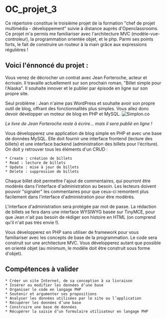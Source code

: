 # OC_projet_3
Ce répertoire constitue le troisième projet de la formation "chef de projet multimédia - développement" suivie à distance auprès d'Openclassrooms.
Ce projet m'a permis me familiariser avec l'architecture MVC (modèle-vue-controleur), la programmation orientée objet, et le php.
Parmi ses points forts, le fait de construire un routeur à la main grâce aux expressions régulières !

## Voici l'énnoncé du projet :

Vous venez de décrocher un contrat avec Jean Forteroche, acteur et écrivain. Il travaille actuellement sur son prochain roman, "Billet simple pour l'Alaska". Il souhaite innover et le publier par épisode en ligne sur son propre site.

Seul problème : Jean n'aime pas WordPress et souhaite avoir son propre outil de blog, offrant des fonctionnalités plus simples. Vous allez donc devoir développer un moteur de blog en PHP et MySQL.
![Simplon.co](https://s3-eu-west-1.amazonaws.com/sdz-upload/prod/upload/livre%20sable_80715814_magentael.jpg)

*Le livre de Jean Forteroche reste à écrire... mais il sera publié en ligne !*

Vous développerez une application de blog simple en PHP et avec une base de données MySQL. Elle doit fournir une interface frontend (lecture des billets) et une interface backend (administration des billets pour l'écriture). On doit y retrouver tous les éléments d'un CRUD :

    * Create : création de billets
    * Read : lecture de billets
    * Update : mise à jour de billets
    * Delete : suppression de billets

Chaque billet doit permettre l'ajout de commentaires, qui pourront être modérés dans l'interface d'administration au besoin.
Les lecteurs doivent pouvoir "signaler" les commentaires pour que ceux-ci remontent plus facilement dans l'interface d'administration pour être modérés.

L'interface d'administration sera protégée par mot de passe. La rédaction de billets se fera dans une interface WYSIWYG basée sur TinyMCE, pour que Jean n'ait pas besoin de rédiger son histoire en HTML (on comprend qu'il n'ait pas très envie !).

Vous développerez en PHP sans utiliser de framework pour vous familiariser avec les concepts de base de la programmation. Le code sera construit sur une architecture MVC. Vous développerez autant que possible en orienté objet (au minimum, le modèle doit être construit sous forme d'objet).

## Compétences à valider

    * Créer un site Internet, de sa conception à sa livraison
    * Insérer ou modifier les données d’une base
    * Organiser le code en langage PHP
    * Soutenir et argumenter ses propositions
    * Analyser les données utilisées par le site ou l’application
    * Récupérer les données d’une base
    * Construire une base de données
    * Récupérer la saisie d’un formulaire utilisateur en langage PHP
